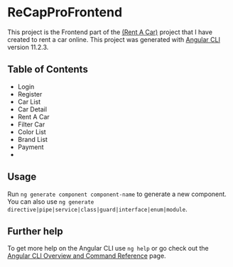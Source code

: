 # ReCapProFrontend

This project is the Frontend part of the [(Rent A Car)](https://github.com/htcoztrk/ReCapProject/tree/master/ReCapProject) project that I have created to rent a car online.
This project was generated with [Angular CLI](https://github.com/angular/angular-cli) version 11.2.3.

## Table of Contents
<ul>
  <li>Login </li>
  <li>Register</li>
  <li>Car List</li>
  <li>Car Detail</li>
  <li>Rent A Car</li>
  <li>Filter Car</li>
  <li>Color List</li>
  <li>Brand List</li>
  <li>Payment</li>
  <li></li>
 </ul>



## Usage

Run `ng generate component component-name` to generate a new component. You can also use `ng generate directive|pipe|service|class|guard|interface|enum|module`.


## Further help

To get more help on the Angular CLI use `ng help` or go check out the [Angular CLI Overview and Command Reference](https://angular.io/cli) page.
